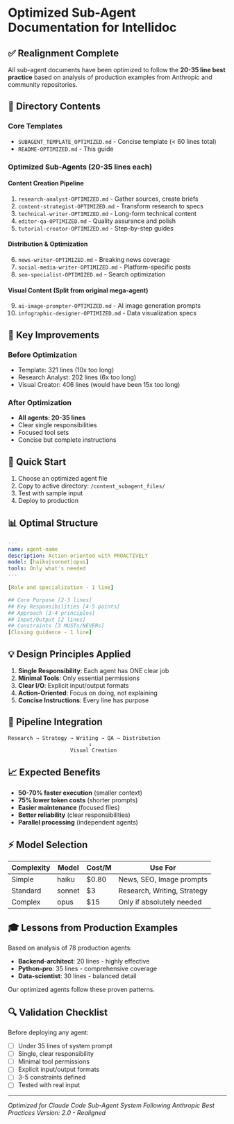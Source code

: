 # Optimized Sub-Agent Documentation for Intellidoc

## ✅ Realignment Complete

All sub-agent documents have been optimized to follow the **20-35 line best practice** based on analysis of production examples from Anthropic and community repositories.

## 📁 Directory Contents

### Core Templates
- `SUBAGENT_TEMPLATE_OPTIMIZED.md` - Concise template (< 60 lines total)
- `README-OPTIMIZED.md` - This guide

### Optimized Sub-Agents (20-35 lines each)

#### Content Creation Pipeline
1. `research-analyst-OPTIMIZED.md` - Gather sources, create briefs
2. `content-strategist-OPTIMIZED.md` - Transform research to specs
3. `technical-writer-OPTIMIZED.md` - Long-form technical content
4. `editor-qa-OPTIMIZED.md` - Quality assurance and polish
5. `tutorial-creator-OPTIMIZED.md` - Step-by-step guides

#### Distribution & Optimization
6. `news-writer-OPTIMIZED.md` - Breaking news coverage
7. `social-media-writer-OPTIMIZED.md` - Platform-specific posts
8. `seo-specialist-OPTIMIZED.md` - Search optimization

#### Visual Content (Split from original mega-agent)
9. `ai-image-prompter-OPTIMIZED.md` - AI image generation prompts
10. `infographic-designer-OPTIMIZED.md` - Data visualization specs

## 🎯 Key Improvements

### Before Optimization
- Template: 321 lines (10x too long)
- Research Analyst: 202 lines (6x too long)
- Visual Creator: 406 lines (would have been 15x too long)

### After Optimization
- **All agents: 20-35 lines**
- Clear single responsibilities
- Focused tool sets
- Concise but complete instructions

## 🚀 Quick Start

1. Choose an optimized agent file
2. Copy to active directory: `/content_subagent_files/`
3. Test with sample input
4. Deploy to production

## 📊 Optimal Structure

```yaml
---
name: agent-name
description: Action-oriented with PROACTIVELY
model: [haiku|sonnet|opus]
tools: Only what's needed
---

[Role and specialization - 1 line]

## Core Purpose [2-3 lines]
## Key Responsibilities [4-5 points]
## Approach [3-4 principles]
## Input/Output [2 lines]
## Constraints [3 MUSTs/NEVERs]
[Closing guidance - 1 line]
```

## 💡 Design Principles Applied

1. **Single Responsibility**: Each agent has ONE clear job
2. **Minimal Tools**: Only essential permissions
3. **Clear I/O**: Explicit input/output formats
4. **Action-Oriented**: Focus on doing, not explaining
5. **Concise Instructions**: Every line has purpose

## 🔄 Pipeline Integration

```
Research → Strategy → Writing → QA → Distribution
                          ↓
                    Visual Creation
```

## 📈 Expected Benefits

- **50-70% faster execution** (smaller context)
- **75% lower token costs** (shorter prompts)
- **Easier maintenance** (focused files)
- **Better reliability** (clear responsibilities)
- **Parallel processing** (independent agents)

## ⚡ Model Selection

| Complexity | Model | Cost/M | Use For |
|------------|-------|--------|---------|
| Simple | haiku | $0.80 | News, SEO, Image prompts |
| Standard | sonnet | $3 | Research, Writing, Strategy |
| Complex | opus | $15 | Only if absolutely needed |

## 🎓 Lessons from Production Examples

Based on analysis of 78 production agents:
- **Backend-architect**: 20 lines - highly effective
- **Python-pro**: 35 lines - comprehensive coverage
- **Data-scientist**: 30 lines - balanced detail

Our optimized agents follow these proven patterns.

## 🔍 Validation Checklist

Before deploying any agent:
- [ ] Under 35 lines of system prompt
- [ ] Single, clear responsibility
- [ ] Minimal tool permissions
- [ ] Explicit input/output formats
- [ ] 3-5 constraints defined
- [ ] Tested with real input

---

*Optimized for Claude Code Sub-Agent System*
*Following Anthropic Best Practices*
*Version: 2.0 - Realigned*